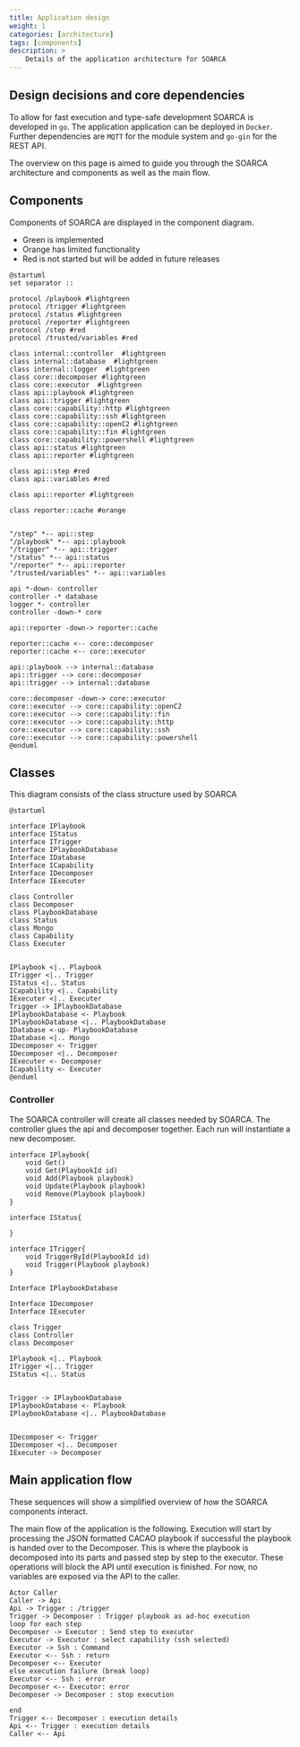 ```yaml
---
title: Application design
weight: 1
categories: [architecture]
tags: [components]
description: >
    Details of the application architecture for SOARCA
---
```


##  Design decisions and core dependencies
To allow for fast execution and type-safe development SOARCA is developed in `go`. The application application can be deployed in `Docker`. Further dependencies are `MQTT` for the module system and `go-gin` for the REST API.


The overview on this page is aimed to guide you through the SOARCA architecture and components as well as the main flow. 

## Components

Components of SOARCA are displayed in the component diagram. 
- Green is implemented 
- Orange has limited functionality
- Red is not started but will be added in future releases

```plantuml
@startuml
set separator ::

protocol /playbook #lightgreen
protocol /trigger #lightgreen
protocol /status #lightgreen
protocol /reporter #lightgreen
protocol /step #red
protocol /trusted/variables #red

class internal::controller  #lightgreen
class internal::database  #lightgreen
class internal::logger  #lightgreen
class core::decomposer #lightgreen
class core::executor  #lightgreen
class api::playbook #lightgreen
class api::trigger #lightgreen
class core::capability::http #lightgreen
class core::capability::ssh #lightgreen
class core::capability::openC2 #lightgreen
class core::capability::fin #lightgreen
class core::capability::powershell #lightgreen
class api::status #lightgreen
class api::reporter #lightgreen

class api::step #red
class api::variables #red

class api::reporter #lightgreen

class reporter::cache #orange


"/step" *-- api::step 
"/playbook" *-- api::playbook
"/trigger" *-- api::trigger
"/status" *-- api::status
"/reporter" *-- api::reporter
"/trusted/variables" *-- api::variables

api *-down- controller
controller -* database
logger *- controller
controller -down-* core

api::reporter -down-> reporter::cache

reporter::cache <-- core::decomposer
reporter::cache <-- core::executor

api::playbook --> internal::database
api::trigger --> core::decomposer
api::trigger --> internal::database

core::decomposer -down-> core::executor
core::executor --> core::capability::openC2
core::executor --> core::capability::fin
core::executor --> core::capability::http
core::executor --> core::capability::ssh
core::executor --> core::capability::powershell
@enduml
```

## Classes

This diagram consists of the class structure used by SOARCA

```plantuml
@startuml

interface IPlaybook
interface IStatus
interface ITrigger
Interface IPlaybookDatabase
Interface IDatabase
Interface ICapability
Interface IDecomposer
Interface IExecuter

class Controller
class Decomposer
class PlaybookDatabase
class Status
class Mongo
class Capability
Class Executer


IPlaybook <|.. Playbook
ITrigger <|.. Trigger
IStatus <|.. Status
ICapability <|.. Capability
IExecuter <|.. Executer
Trigger -> IPlaybookDatabase
IPlaybookDatabase <- Playbook
IPlaybookDatabase <|.. PlaybookDatabase
IDatabase <-up- PlaybookDatabase
IDatabase <|.. Mongo
IDecomposer <- Trigger
IDecomposer <|.. Decomposer
IExecuter <- Decomposer
ICapability <- Executer
@enduml
```

### Controller
The SOARCA controller will create all classes needed by SOARCA. The controller glues the api and decomposer together. Each run will instantiate a new decomposer. 

```plantuml
interface IPlaybook{
    void Get()
    void Get(PlaybookId id)
    void Add(Playbook playbook)
    void Update(Playbook playbook)
    void Remove(Playbook playbook)
}

interface IStatus{

}

interface ITrigger{
    void TriggerById(PlaybookId id)
    void Trigger(Playbook playbook)
}

Interface IPlaybookDatabase

Interface IDecomposer
Interface IExecuter

class Trigger
class Controller
class Decomposer

IPlaybook <|.. Playbook
ITrigger <|.. Trigger
IStatus <|.. Status


Trigger -> IPlaybookDatabase
IPlaybookDatabase <- Playbook
IPlaybookDatabase <|.. PlaybookDatabase


IDecomposer <- Trigger
IDecomposer <|.. Decomposer
IExecuter -> Decomposer

```



## Main application flow
These sequences will show a simplified overview of how the SOARCA components interact.

The main flow of the application is the following. Execution will start by processing the JSON formatted CACAO playbook if successful the playbook is handed over to the Decomposer. This is where the playbook is decomposed into its parts and passed step by step to the executor. These operations will block the API until execution is finished. For now, no variables are exposed via the API to the caller.

```plantuml
Actor Caller
Caller -> Api
Api -> Trigger : /trigger
Trigger -> Decomposer : Trigger playbook as ad-hoc execution
loop for each step 
Decomposer -> Executor : Send step to executor
Executor -> Executor : select capability (ssh selected)
Executor -> Ssh : Command
Executor <-- Ssh : return
Decomposer <-- Executor
else execution failure (break loop)
Executor <-- Ssh : error
Decomposer <-- Executor: error
Decomposer -> Decomposer : stop execution

end 
Trigger <-- Decomposer : execution details
Api <-- Trigger : execution details
Caller <-- Api
```